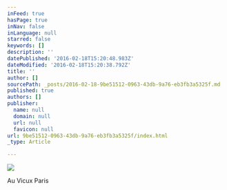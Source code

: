 ```yaml
---
inFeed: true
hasPage: true
inNav: false
inLanguage: null
starred: false
keywords: []
description: ''
datePublished: '2016-02-18T15:20:48.983Z'
dateModified: '2016-02-18T15:20:38.792Z'
title: ''
author: []
sourcePath: _posts/2016-02-18-9be51512-0963-43db-9a76-eb3fb3a5325f.md
published: true
authors: []
publisher:
  name: null
  domain: null
  url: null
  favicon: null
url: 9be51512-0963-43db-9a76-eb3fb3a5325f/index.html
_type: Article

---
```

![](https://s3-us-west-2.amazonaws.com/the-grid-img/p/df708c285874b72d138a974cd6ec52af01a60a9a.jpg)

Au Vicux Paris